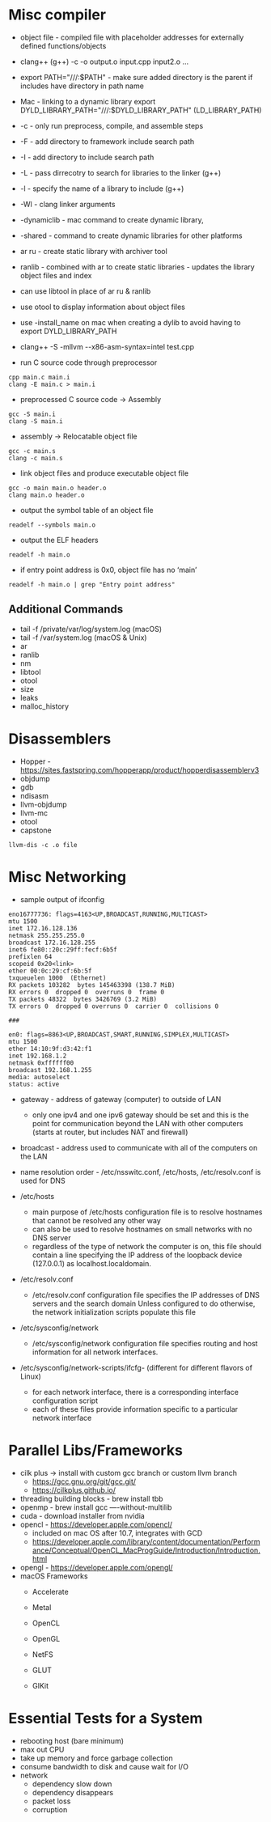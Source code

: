 # Misc compiler
- object file - compiled file with placeholder addresses for externally defined functions/objects
- clang++ (g++) -c -o output.o input.cpp input2.o ...
- export PATH="///:$PATH" - make sure added directory is the parent if includes have directory in path name
- Mac - linking to a dynamic library export DYLD_LIBRARY_PATH="///:$DYLD_LIBRARY_PATH" (LD_LIBRARY_PATH)
- -c - only run preprocess, compile, and assemble steps
- -F - add directory to framework include search path
- -I - add directory to include search path
- -L - pass dirrecotry to search for libraries to the linker (g++)
- -l - specify the name of a library to include (g++)
- -Wl - clang linker arguments
- -dynamiclib - mac command to create dynamic library,
- -shared - command to create dynamic libraries for other platforms
- ar ru - create static library with archiver tool
- ranlib - combined with ar to create static libraries - updates the library object files and index
- can use libtool in place of ar ru & ranlib
- use otool to display information about object files
- use -install_name on mac when creating a dylib to avoid having to export DYLD_LIBRARY_PATH
- clang++ -S -mllvm --x86-asm-syntax=intel test.cpp

- run C source code through preprocessor
```
cpp main.c main.i
clang -E main.c > main.i
```
- preprocessed C source code -> Assembly
```
gcc -S main.i
clang -S main.i
```
- assembly -> Relocatable object file
```
gcc -c main.s
clang -c main.s
```
- link object files and produce executable object file
```
gcc -o main main.o header.o
clang main.o header.o
```
- output the symbol table of an object file
```
readelf --symbols main.o
```
- output the ELF headers
```
readelf -h main.o
```
- if entry point address is 0x0, object file has no ‘main’
```
readelf -h main.o | grep "Entry point address"
```

## Additional Commands
- tail -f /private/var/log/system.log (macOS)
- tail -f /var/system.log (macOS & Unix)
- ar
- ranlib
- nm
- libtool
- otool
- size
- leaks
- malloc_history

# Disassemblers
- Hopper - https://sites.fastspring.com/hopperapp/product/hopperdisassemblerv3
- objdump
- gdb
- ndisasm
- llvm-objdump
- llvm-mc
- otool
- capstone
```
llvm-dis -c .o file
```


# Misc Networking
- sample output of ifconfig
```
eno16777736: flags=4163<UP,BROADCAST,RUNNING,MULTICAST>
mtu 1500
inet 172.16.128.136
netmask 255.255.255.0
broadcast 172.16.128.255
inet6 fe80::20c:29ff:fecf:6b5f
prefixlen 64
scopeid 0x20<link>
ether 00:0c:29:cf:6b:5f
txqueuelen 1000  (Ethernet)
RX packets 103282  bytes 145463398 (138.7 MiB)
RX errors 0  dropped 0  overruns 0  frame 0
TX packets 48322  bytes 3426769 (3.2 MiB)
TX errors 0  dropped 0 overruns 0  carrier 0  collisions 0

###

en0: flags=8863<UP,BROADCAST,SMART,RUNNING,SIMPLEX,MULTICAST>
mtu 1500
ether 14:10:9f:d3:42:f1
inet 192.168.1.2
netmask 0xffffff00
broadcast 192.168.1.255
media: autoselect
status: active
```
- gateway - address of gateway (computer) to outside of LAN
    - only one ipv4 and one ipv6 gateway should be set and this is the point for
      communication beyond the LAN with other computers (starts at router, but includes  NAT and firewall)
- broadcast - address used to communicate with all of the computers on the LAN
- name resolution order - /etc/nsswitc.conf, /etc/hosts, /etc/resolv.conf is used for DNS
- /etc/hosts
    - main purpose of /etc/hosts configuration file is to resolve hostnames that cannot be resolved any other way
    - can also be used to resolve hostnames on small networks with no DNS server
    - regardless of the type of network the computer is on, this file should contain a line specifying the IP address
      of the loopback device (127.0.0.1) as localhost.localdomain.
- /etc/resolv.conf
    - /etc/resolv.conf configuration file specifies the IP addresses of DNS servers and the search domain
      Unless configured to do otherwise, the network initialization scripts populate this file
- /etc/sysconfig/network
    - /etc/sysconfig/network configuration file specifies routing and host information for all network interfaces.

- /etc/sysconfig/network-scripts/ifcfg-<interface-name> (different for different flavors of Linux)
    - for each network interface, there is a corresponding interface configuration script
    - each of these files provide information specific to a particular network interface

# Parallel Libs/Frameworks
- cilk plus -> install with custom gcc branch or custom llvm branch
    - https://gcc.gnu.org/git/gcc.git/
    - https://cilkplus.github.io/
- threading building blocks - brew install tbb
- openmp - brew install gcc —-without-multilib
- cuda - download installer from nvidia
- opencl - https://developer.apple.com/opencl/
    - included on mac OS after 10.7, integrates with GCD
    - https://developer.apple.com/library/content/documentation/Performance/Conceptual/OpenCL_MacProgGuide/Introduction/Introduction.html
- opengl - https://developer.apple.com/opengl/
- macOS Frameworks
    - Accelerate
    - Metal
    - OpenCL
    - OpenGL

    - NetFS
    - GLUT
    - GlKit


# Essential Tests for a System
- rebooting host (bare minimum)
- max out CPU
- take up memory and force garbage collection
- consume bandwidth to disk and cause wait for I/O
- network
    - dependency slow down
    - dependency disappears
    - packet loss
    - corruption
